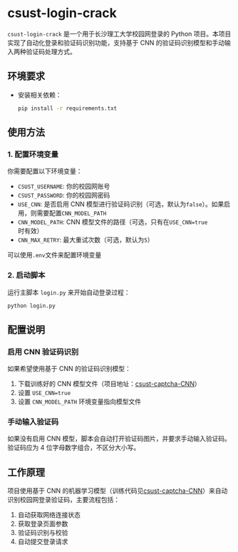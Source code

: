 # csust-login-crack

`csust-login-crack` 是一个用于长沙理工大学校园网登录的 Python 项目。本项目实现了自动化登录和验证码识别功能，支持基于 CNN 的验证码识别模型和手动输入两种验证码处理方式。

## 环境要求

- 安装相关依赖：
  ```bash
  pip install -r requirements.txt
  ```

## 使用方法

### 1. 配置环境变量

你需要配置以下环境变量：

- `CSUST_USERNAME`: 你的校园网账号
- `CSUST_PASSWORD`: 你的校园网密码
- `USE_CNN`: 是否启用 CNN 模型进行验证码识别（可选，默认为`false`）。如果启用，则需要配置`CNN_MODEL_PATH`
- `CNN_MODEL_PATH`: CNN 模型文件的路径（可选，只有在`USE_CNN=true`时有效）
- `CNN_MAX_RETRY`: 最大重试次数（可选，默认为`5`）

可以使用`.env`文件来配置环境变量

### 2. 启动脚本

运行主脚本 `login.py` 来开始自动登录过程：

```bash
python login.py
```

## 配置说明

### 启用 CNN 验证码识别

如果希望使用基于 CNN 的验证码识别模型：

1. 下载训练好的 CNN 模型文件（项目地址：[csust-captcha-CNN](https://github.com/zHElEARN/csust-captcha-CNN)）
2. 设置 `USE_CNN=true`
3. 设置 `CNN_MODEL_PATH` 环境变量指向模型文件

### 手动输入验证码

如果没有启用 CNN 模型，脚本会自动打开验证码图片，并要求手动输入验证码。验证码应为 4 位字母数字组合，不区分大小写。

## 工作原理

项目使用基于 CNN 的机器学习模型（训练代码见[csust-captcha-CNN](https://github.com/zHElEARN/csust-captcha-CNN)）来自动识别校园网登录验证码，主要流程包括：

1. 自动获取网络连接状态
2. 获取登录页面参数
3. 验证码识别与校验
4. 自动提交登录请求
